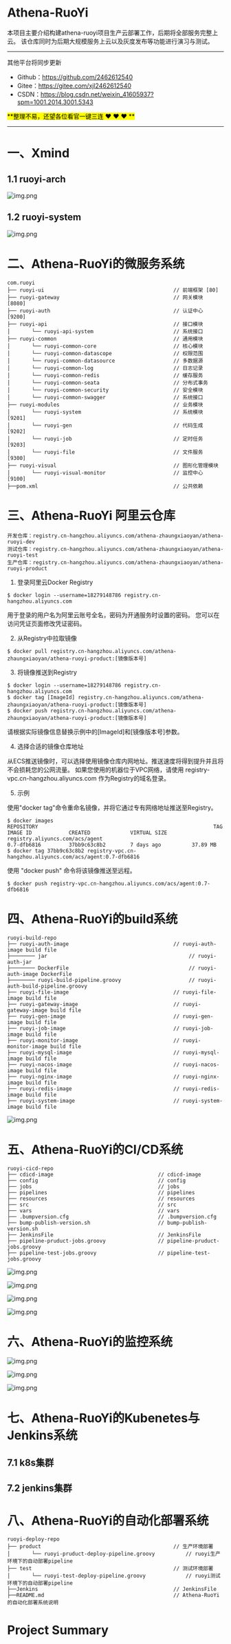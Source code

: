 # Athena-RuoYi

本项目主要介绍构建athena-ruoyi项目生产云部署工作，后期将全部服务完整上云。
该仓库同时为后期大规模服务上云以及灰度发布等功能进行演习与测试。

-----------------------------------------------------------------------------------------------

其他平台将同步更新

- Github：https://github.com/2462612540
- Gitee：https://gitee.com/xjl2462612540
- CSDN：https://blog.csdn.net/weixin_41605937?spm=1001.2014.3001.5343

<mark>**整理不易，还望各位看官一键三连 :heart: :heart: :heart: **</mark>

-----------------------------------------------------------------------------------------------

# 一、Xmind

## 1.1 ruoyi-arch

![img.png](Xmind/images/ruoyi-architecture.png)

## 1.2 ruoyi-system 

![img.png](Xmind/images/ruoyi-system.png)

# 二、Athena-RuoYi的微服务系统

```
com.ruoyi     
├── ruoyi-ui                                          // 前端框架 [80]
├── ruoyi-gateway                                     // 网关模块 [8080]
├── ruoyi-auth                                        // 认证中心 [9200]
├── ruoyi-api                                         // 接口模块
│       └── ruoyi-api-system                          // 系统接口
├── ruoyi-common                                      // 通用模块
│       └── ruoyi-common-core                         // 核心模块
│       └── ruoyi-common-datascope                    // 权限范围
│       └── ruoyi-common-datasource                   // 多数据源
│       └── ruoyi-common-log                          // 日志记录
│       └── ruoyi-common-redis                        // 缓存服务
│       └── ruoyi-common-seata                        // 分布式事务
│       └── ruoyi-common-security                     // 安全模块
│       └── ruoyi-common-swagger                      // 系统接口
├── ruoyi-modules                                     // 业务模块
│       └── ruoyi-system                              // 系统模块 [9201]
│       └── ruoyi-gen                                 // 代码生成 [9202]
│       └── ruoyi-job                                 // 定时任务 [9203]
│       └── ruoyi-file                                // 文件服务 [9300]
├── ruoyi-visual                                      // 图形化管理模块
│       └── ruoyi-visual-monitor                      // 监控中心 [9100]
├──pom.xml                                            // 公共依赖
```

# 三、Athena-RuoYi 阿里云仓库

```
开发仓库：registry.cn-hangzhou.aliyuncs.com/athena-zhaungxiaoyan/athena-ruoyi-dev
测试仓库：registry.cn-hangzhou.aliyuncs.com/athena-zhaungxiaoyan/athena-ruoyi-test
生产仓库：registry.cn-hangzhou.aliyuncs.com/athena-zhaungxiaoyan/athena-ruoyi-product
```

1. 登录阿里云Docker Registry

```shell
$ docker login --username=18279148786 registry.cn-hangzhou.aliyuncs.com
```

用于登录的用户名为阿里云账号全名，密码为开通服务时设置的密码。 您可以在访问凭证页面修改凭证密码。

2. 从Registry中拉取镜像

```shell
$ docker pull registry.cn-hangzhou.aliyuncs.com/athena-zhaungxiaoyan/athena-ruoyi-product:[镜像版本号]
```

3. 将镜像推送到Registry

```shell
$ docker login --username=18279148786 registry.cn-hangzhou.aliyuncs.com
$ docker tag [ImageId] registry.cn-hangzhou.aliyuncs.com/athena-zhaungxiaoyan/athena-ruoyi-product:[镜像版本号]
$ docker push registry.cn-hangzhou.aliyuncs.com/athena-zhaungxiaoyan/athena-ruoyi-product:[镜像版本号]
```

请根据实际镜像信息替换示例中的[ImageId]和[镜像版本号]参数。

4. 选择合适的镜像仓库地址

从ECS推送镜像时，可以选择使用镜像仓库内网地址。推送速度将得到提升并且将不会损耗您的公网流量。
如果您使用的机器位于VPC网络，请使用 registry-vpc.cn-hangzhou.aliyuncs.com 作为Registry的域名登录。

5. 示例

使用"docker tag"命令重命名镜像，并将它通过专有网络地址推送至Registry。

```shell
$ docker images
REPOSITORY                                                         TAG                 IMAGE ID            CREATED             VIRTUAL SIZE
registry.aliyuncs.com/acs/agent                                    0.7-dfb6816         37bb9c63c8b2        7 days ago          37.89 MB
$ docker tag 37bb9c63c8b2 registry-vpc.cn-hangzhou.aliyuncs.com/acs/agent:0.7-dfb6816
```

使用 "docker push" 命令将该镜像推送至远程。
```shell
$ docker push registry-vpc.cn-hangzhou.aliyuncs.com/acs/agent:0.7-dfb6816
```

# 四、Athena-RuoYi的build系统

```
ruoyi-build-repo    
├── ruoyi-auth-image                                  // ruoyi-auth-image build file
├──────── jar                                              // ruoyi-auth-jar
├──────── DockerFile                                       // ruoyi-auth-image DockerFile
├──────── ruoyi-build-pipeline.groovy                      // ruoyi-auth-build-pipeline.groovy
├── ruoyi-file-image                                  // ruoyi-file-image build file   
├── ruoyi-gateway-image                               // ruoyi-gateway-image build file
├── ruoyi-gen-image                                   // ruoyi-gen-image build file
├── ruoyi-job-image                                   // ruoyi-job-image build file
├── ruoyi-monitor-image                               // ruoyi-monitor-image build file
├── ruoyi-mysql-image                                 // ruoyi-mysql-image build file
├── ruoyi-nacos-image                                 // ruoyi-nacos-image build file
├── ruoyi-nginx-image                                 // ruoyi-nginx-image build file
├── ruoyi-redis-image                                 // ruoyi-redis-image build file
├── ruoyi-system-image                                // ruoyi-system-image build file
```

![img.png](Xmind/images/ruoyi-build-atch.png)

# 五、Athena-RuoYi的CI/CD系统

```
ruoyi-cicd-repo   
├── cdicd-image                                  // cdicd-image
├── config                                       // config  
├── jobs                                         // jobs
├── pipelines                                    // pipelines
├── resources                                    // resources
├── src                                          // src
├── vars                                         // vars
├── .bumpversion.cfg                             // .bumpversion.cfg 
├── bump-publish-version.sh                      // bump-publish-version.sh
├── JenkinsFile                                  // JenkinsFile 
├── pipeline-pruduct-jobs.groovy                 // pipeline-pruduct-jobs.groovy
├── pipeline-test-jobs.groovy                    // pipeline-test-jobs.groovy
```
![img.png](Xmind/images/uttest.png)

![img.png](Xmind/images/Component-test.png)

![img.png](Xmind/images/ruoyi-ci-arch.png)

![img.png](Xmind/images/Athena-ruoyi-deploy.png)

# 六、Athena-RuoYi的监控系统

![img.png](Xmind/images/Promethes.png)

![img.png](Xmind/images/Promethes-monitor.png)

![img.png](Xmind/images/Grafana.png)

# 七、Athena-RuoYi的Kubenetes与Jenkins系统

## 7.1 k8s集群


## 7.2 jenkins集群

# 八、Athena-RuoYi的自动化部署系统

```
ruoyi-deploy-repo     
├── product                                           // 生产环境部署
│       └── ruoyi-pruduct-deploy-pipeline.groovy          // ruoyi生产环境下的自动部署pipeline 
├── test                                              // 测试环境部署
│       └── ruoyi-test-deploy-pipeline.groovy             // ruoyi测试环境下的自动部署pipeline
├──Jenkins                                            // JenkinsFile
├──README.md                                          // Athena-RuoYi的自动化部署系统说明
```


# Project Summary
